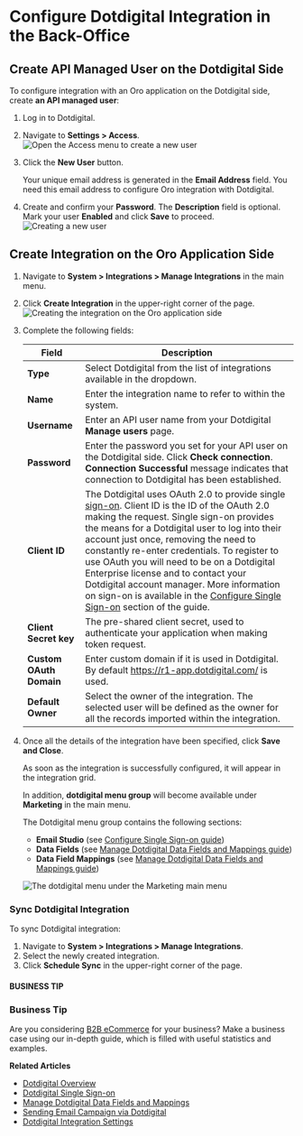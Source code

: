 <a id="user-guide-dotmailer-configuration"></a>

<a id="user-guide-dotmailer-configuration-dotmailer-side"></a>

# Configure Dotdigital Integration in the Back-Office

## Create API Managed User on the Dotdigital Side

To configure integration with an Oro application on the Dotdigital side, create **an API managed user**:

1. Log in to Dotdigital.
2. Navigate to **Settings > Access**.
   ![Open the Access menu to create a new user](user/img/marketing/marketing/dotdigital/access.png)
3. Click the **New User** button.

   Your unique email address is generated in the **Email Address** field. You need this email address to configure Oro integration with Dotdigital.
4. Create and confirm your **Password**. The **Description** field is optional. Mark your user **Enabled** and click **Save** to proceed.
   ![Creating a new user](user/img/marketing/marketing/dotdigital/dotdigital_api_users_new_user_details.png)

<a id="user-guide-dotmailer-configuration-oro-side"></a>

## Create Integration on the Oro Application Side

1. Navigate to **System > Integrations > Manage Integrations** in the main menu.
2. Click **Create Integration** in the upper-right corner of the page.
   ![Creating the integration on the Oro application side](user/img/marketing/marketing/dotdigital/oro_create_dotdigital_integration_new.png)
3. Complete the following fields:

   | Field                   | Description                                                                                                                                                                                                                                                                                                                                                                                                                                                                                                                                                                                                                                                                |
   |-------------------------|----------------------------------------------------------------------------------------------------------------------------------------------------------------------------------------------------------------------------------------------------------------------------------------------------------------------------------------------------------------------------------------------------------------------------------------------------------------------------------------------------------------------------------------------------------------------------------------------------------------------------------------------------------------------------|
   | **Type**                | Select Dotdigital from the list of integrations available in the dropdown.                                                                                                                                                                                                                                                                                                                                                                                                                                                                                                                                                                                                 |
   | **Name**                | Enter the integration name to refer to within the system.                                                                                                                                                                                                                                                                                                                                                                                                                                                                                                                                                                                                                  |
   | **Username**            | Enter an API user name from your Dotdigital **Manage users** page.                                                                                                                                                                                                                                                                                                                                                                                                                                                                                                                                                                                                         |
   | **Password**            | Enter the password you set for your API user on the Dotdigital side. Click **Check connection**. **Connection Successful** message indicates that connection to Dotdigital has been established.                                                                                                                                                                                                                                                                                                                                                                                                                                                                           |
   | **Client ID**           | The Dotdigital uses OAuth 2.0 to provide single <a href="https://developer.dotdigital.com/docs/using-oauth-20-with-dotdigital" target="_blank">sign-on</a>. Client ID is the ID of the OAuth 2.0 making the request. Single sign-on provides the means for a Dotdigital user to log into their account just once, removing the need to constantly re-enter credentials. To register to use OAuth you will need to be on a Dotdigital Enterprise license and to contact your Dotdigital account manager. More information on sign-on is available in the [Configure Single Sign-on](dotdigital-single-sign-on.md#user-guide-dotmailer-single-sign-on) section of the guide. |
   | **Client Secret key**   | The pre-shared client secret, used to authenticate your application when making token request.                                                                                                                                                                                                                                                                                                                                                                                                                                                                                                                                                                             |
   | **Custom OAuth Domain** | Enter custom domain if it is used in Dotdigital. By default <a href="https://r1-app.dotdigital.com/" target="_blank">https://r1-app.dotdigital.com/</a> is used.                                                                                                                                                                                                                                                                                                                                                                                                                                                                                                           |
   | **Default Owner**       | Select the owner of the integration. The selected user will be defined as the owner for all the records imported within the integration.                                                                                                                                                                                                                                                                                                                                                                                                                                                                                                                                   |
4. Once all the details of the integration have been specified, click **Save and Close**.

   As soon as the integration is successfully configured, it will appear in the integration grid.

   In addition, **dotdigital menu group** will become available under **Marketing** in the main menu.

   The Dotdigital menu group contains the following sections:
   - **Email Studio** (see [Configure Single Sign-on guide](dotdigital-single-sign-on.md#user-guide-dotmailer-single-sign-on))
   - **Data Fields** (see [Manage Dotdigital Data Fields and Mappings guide](../../../marketing/email-campaigns/dotdigital-data-fields-mappings.md#user-guide-dotmailer-data-fields))
   - **Data Field Mappings** (see [Manage Dotdigital Data Fields and Mappings guide](../../../marketing/email-campaigns/dotdigital-data-fields-mappings.md#user-guide-dotmailer-data-fields))

   ![The dotdigital menu under the Marketing main menu](user/img/marketing/marketing/dotdigital/dotdigital-menu.png)

### Sync Dotdigital Integration

To sync Dotdigital integration:

1. Navigate to **System > Integrations > Manage Integrations**.
2. Select the newly created integration.
3. Click **Schedule Sync** in the upper-right corner of the page.

#### BUSINESS TIP
### Business Tip

Are you considering <a href="https://oroinc.com/b2b-ecommerce/what-is-b2b-ecommerce/" target="_blank">B2B eCommerce</a> for your business? Make a business case using our in-depth guide, which is filled with useful statistics and examples.

**Related Articles**

- [Dotdigital Overview](index.md#user-guide-dotmailer-overview)
- [Dotdigital Single Sign-on](dotdigital-single-sign-on.md#user-guide-dotmailer-single-sign-on)
- [Manage Dotdigital Data Fields and Mappings](../../../marketing/email-campaigns/dotdigital-data-fields-mappings.md#user-guide-dotmailer-data-fields)
- [Sending Email Campaign via Dotdigital](../../../marketing/email-campaigns/sending-email-campaign-via-dotdigital.md#user-guide-dotmailer-campaign)
- [Dotdigital Integration Settings](../../configuration/system/integrations/dotdigital-integration-settings.md#admin-configuration-dotmailer-integration-settings)
